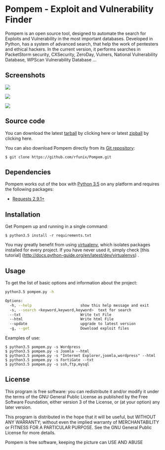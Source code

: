 # Pompem - Exploit and Vulnerability Finder

Pompem is an open source tool, designed to automate the search for Exploits and Vulnerability in the most important databases.
Developed in Python, has a system of advanced search, that help the work of pentesters and ethical hackers.
In the current version, it performs searches in PacketStorm security, CXSecurity, ZeroDay, Vulners, National Vulnerability Database, WPScan Vulnerability Database ...

## Screenshots
![](http://i.imgur.com/lhBRLhl.png)

![](http://i.imgur.com/taqkdtT.png)

![](http://i.imgur.com/uNyqNF0.png)

## Source code

You can download the latest [tarball](https://github.com/rfunix/Pompem/archive/v0.2.0.tar.gz) by clicking here or latest [zipball](https://github.com/rfunix/Pompem/archive/v0.2.0.zip) by clicking here.

You can also download Pompem directly from its [Git repository](https://github.com/rfunix/Pompem):

```
$ git clone https://github.com/rfunix/Pompem.git
```

## Dependencies

Pompem works out of the box with [Python 3.5](https://www.python.org/downloads/) on any platform and requires the following packages:

- [Requests 2.9.1+](http://docs.python-requests.org/en/master/)

## Installation

Get Pompem up and running in a single command:

```
$ python3.5 install -r requirements.txt
```

You may greatly benefit from using [virtualenv](https://virtualenv.pypa.io/en/stable/), which isolates packages installed for every project. If you have never used it, simply check [this tutorial] (http://docs.python-guide.org/en/latest/dev/virtualenvs) .

## Usage

To get the list of basic options and information about the project:

```bash
python3.5 pompem.py -h

Options:
  -h, --help                      show this help message and exit
  -s, --search <keyword,keyword,keyword>  text for search
  --txt                           Write txt File
  --html                          Write html File
  --update                        upgrade to latest version
  -g, --get                       Download exploit files
```

Examples of use:

    $ python3.5 pompem.py -s Wordpress
    $ python3.5 pompem.py -s Joomla --html
    $ python3.5 pompem.py -s "Internet Explorer,joomla,wordpress" --html
    $ python3.5 pompem.py -s FortiGate --txt
    $ python3.5 pompem.py -s ssh,ftp,mysql

## License

This program is free software: you can redistribute it and/or modify
it under the terms of the GNU General Public License as published by
the Free Software Foundation, either version 3 of the License, or
(at your option) any later version.

This program is distributed in the hope that it will be useful,
but WITHOUT ANY WARRANTY; without even the implied warranty of
MERCHANTABILITY or FITNESS FOR A PARTICULAR PURPOSE.  See the
GNU General Public License for more details.

Pompem is free software, keeping the picture can USE AND ABUSE 
